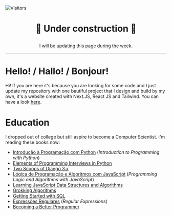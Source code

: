 ![Visitors](https://api.visitorbadge.io/api/visitors?path=https%3A%2F%2Fgithub.com%2FEwerton12F&countColor=%23263759)

# <p align="center">🚧 Under construction 🚧</p>

<p align="center">I will be updating this page during the week.</p>

--- 

# Hello! / Hallo! / Bonjour!

Hi! If you are here it's because you are looking for some code and I just update
my repository with one bautiful project that I design and build by my own, it's
a website created with Next.JS, React JS and Tailwind. You can have a look [here][repository].

# Education

I dropped out of college but still aspire to become a Computer Scientist. I'm reading
these books now:

- [Introdução à Programação com Python][python-book-1]
  (*Introduction to Programming with Python*)
- [Elements of Programming Interviews in Python][python-book-2]
- [Two Scoops of Django 3.x][django-book-1]
- [Lógica de Programação e Algoritmos com JavaScript][javascript-book-1]
  (*Programming Logic and Algorithms with JavaScript*)
- [Learning JavaScript Data Structures and Algorithms][javascript-book-2]
- [Grokking Algorithms][algorithms-book-1]
- [Getting Started with SQL][sql-book-1]
- [Expressões Regulares][regex-book-1]
  (*Regular Expressions*)
- [Becoming a Better Programmer][programming-book-1]


[python-book-1]: https://a.co/d/fXOLCsJ
[python-book-2]: https://a.co/d/fHX5h4A
[django-book-1]: https://www.feldroy.com/books/two-scoops-of-django-3-x
[javascript-book-1]: https://a.co/d/1obfWad
[javascript-book-2]: https://a.co/d/bc5wUyl
[algorithms-book-1]: https://a.co/d/32bcRlj
[sql-book-1]: https://a.co/d/eh60QZn
[regex-book-1]: https://a.co/d/1gV0ipj
[programming-book-1]: https://a.co/d/4AlwwT1

[repository]: (https://github.com/Ewerton12F/test-website)